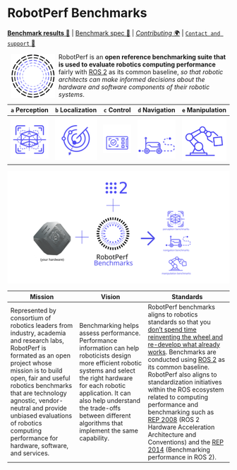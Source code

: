 # RobotPerf Benchmarks

[**Benchmark results** 🤖](https://github.com/robotperf/benchmarks#benchmarks) | [Benchmark spec 📖](https://github.com/robotperf/benchmarks/tree/main/benchmarks) | [*Contributing* 🌍](https://github.com/robotperf/benchmarks#contributing) | [`Contact and support` 📨](https://github.com/robotperf/benchmarks#contact-and-support)

<a href="https://accelerationrobotics.com/robotperf.php"><img src="../imgs/robotperf-temporary.png" align="left" hspace="8" vspace="2" width="100"></a>

RobotPerf is an **open reference benchmarking suite that is used to evaluate robotics computing performance** fairly with [ROS 2](https://accelerationrobotics.com/ros.php) as its common baseline, *so that robotic architects can make informed decisions about the hardware and software components of their robotic systems*.


| `a` Perception | `b` Localization | `c` Control | `d` Navigation | `e` Manipulation |
|:---:|:---:|:---:|:---:|:---:|
| [![perception benchmarks](../imgs/icon-perception.png)](https://github.com/robotperf/benchmarks#perception) | [![localization benchmarks](../imgs/icon-localization.png)](https://github.com/robotperf/benchmarks#localization) | [![control benchmarks](../imgs/icon-control.png)](https://github.com/robotperf/benchmarks#control) | [![navigation benchmarks](../imgs/icon-navigation.png)](https://github.com/robotperf/benchmarks#navigation) | [![manipulation benchmarks](../imgs/icon-manipulation.png)](https://github.com/robotperf/benchmarks#manipulation) | 

![RobotPerf arquitecture diagram](../imgs/robotperf-diagram-ros2.svg)


| Mission | Vision | Standards |
|---|---|----|
|  Represented by consortium of robotics leaders from industry, academia and research labs, RobotPerf is formated as an open project whose mission is to build open, fair and useful robotics benchmarks that are technology agnostic, vendor-neutral and provide unbiased evaluations of robotics computing performance for hardware, software, and services. |  Benchmarking helps assess performance. Performance information can help roboticists design more efficient robotic systems and select the right hardware for each robotic application. It can also help understand the trade-offs between different algorithms that implement the same capability. | RobotPerf benchmarks aligns to robotics standards so that you <ins>don’t spend time reinventing the wheel and re-develop what already works</ins>. Benchmarks are conducted using [ROS 2](https://accelerationrobotics.com/ros.php) as its common baseline. RobotPerf also aligns to standardization initiatives within the ROS ecosystem related to computing performance and benchmarking such as [REP 2008](https://github.com/ros-infrastructure/rep/pull/324) (ROS 2 Hardware Acceleration Architecture and Conventions) and the [REP 2014](https://github.com/ros-infrastructure/rep/pull/364) (Benchmarking performance in ROS 2).|

